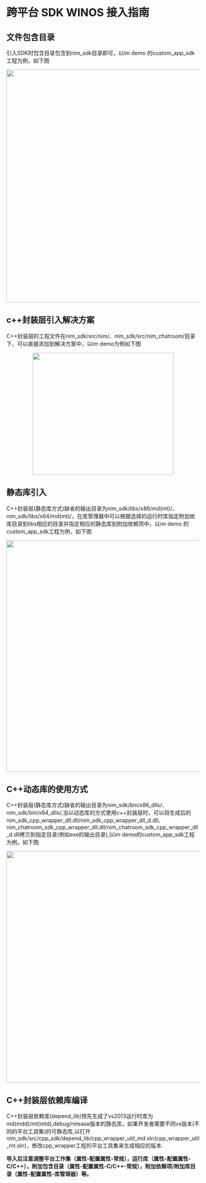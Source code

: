 # 跨平台 SDK WINOS 接入指南

## 文件包含目录

引入SDK时包含目录包含到nim_sdk目录即可，以im demo 的custom_app_sdk工程为例，如下图
    
<div align="center"><img width="954" height="608" src="https://nim-nosdn.netease.im/MTAxMTAwMg%3D%3D%2FbmltYV8xOTQzNjk4MF8xNTYyNjgyODQyNjUyXzVmYmFhMDk2LTU5OWQtNGE3Yy05ODhiLTAyZWM1ZDI4OWFmMQ%3D%3D?createTime=1562682851"/></div>

## c++封装层引入解决方案

C++封装层的工程文件在nim_sdk/src/nim/、nim_sdk/src/nim_chatroom/目录下，可以直接添加到解决方案中，以im demo为例如下图
<div align="center"><img width="368" height="319" src="https://nim-nosdn.netease.im/MTAxMTAwMg%3D%3D%2FbmltYV8xOTQzNjk4MF8xNTYyNjgyODQyNjUzX2IzMTAxMjA1LWIzNzktNDQ1OS04Yzk0LTBlZDZmNjdkYTEwYw%3D%3D?createTime=1562683553"/></div>


## 静态库引入

C++封装层(静态库方式)缺省的输出目录为nim_sdk/libs/x86/md(mt)/、nim_sdk/libs/x64/md(mt)/，在库管理器中可以根据选择的运行时库指定附加依库目录到libs相应的目录并指定相应的静态库到附加依赖项中，以im demo 的custom_app_sdk工程为例，如下图
<div align="center"><img width="949" height="604" src="https://nim-nosdn.netease.im/MTAxMTAwMg%3D%3D%2FbmltYV8xOTQzNjk4MF8xNTYyNjgyODQyNjUyX2Y1MGE2YzU1LTg4MWEtNDZjOC1hYWYzLWY3OWVjMGRhY2I0OA%3D%3D?createTime=1562683204"/></div>

## C++动态库的使用方式
C++封装层(静态库方式)缺省的输出目录为nim_sdk/bin/x86_dlls/、nim_sdk/bin/x64_dlls/,当以动态库的方式使用c++封装层时，可以将生成后的nim_sdk_cpp_wrapper_dll.dll/nim_sdk_cpp_wrapper_dll_d.dll、nim_chatroom_sdk_cpp_wrapper_dll.dll/nim_chatroom_sdk_cpp_wrapper_dll_d.dll拷贝到指定目录(例如exe的输出目录),以im demo的custom_app_sdk工程为例，如下图
<div align="center"><img width="951" height="604" src="https://nim-nosdn.netease.im/MTAxMTAwMg%3D%3D%2FbmltYV8xOTQzNjk4MF8xNTYyNjgyODQyNjUzX2JiOTU5MzIzLTcwZGYtNDdjMS1iNjFkLWYwM2FjNWQ4OWZlYg%3D%3D?createTime=1562684550"/></div>

## C++封装层依赖库编译
C++封装层依赖库(depend_lib)预先生成了vs2013运行时库为md(mdd)/mt(mtd),debug/release版本的静态库，如果开发者需要不同vs版本(不同的平台工具集)的可静态库,以打开nim_sdk/src/cpp_sdk/depend_lib/cpp_wrapper_util_md.sln(cpp_wrapper_util_mt.sln)，修改cpp_wrapper工程的平台工具集来生成相应的版本.

**导入后注意调整平台工作集（属性-配置属性-常规），运行库（属性-配置属性-C/C++），附加包含目录（属性-配置属性-C/C++-常规），附加依赖项/附加库目录（属性-配置属性-库管理器）等。**